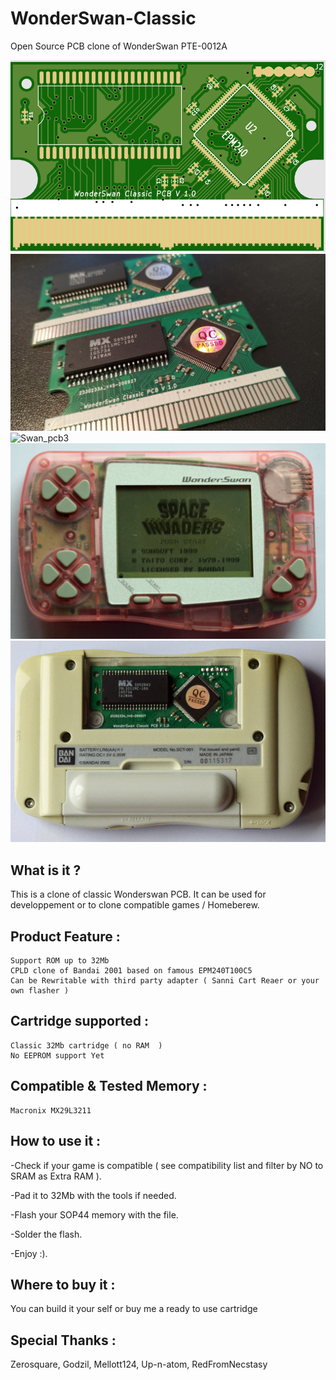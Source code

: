 # WonderSwan-Classic
Open Source PCB clone of WonderSwan PTE-0012A

![Swan_pcb1](https://github.com/X-death25/WonderSwan-Classic/blob/main/gfx/WS_Classic.PNG)
![Swan_pcb2](https://github.com/X-death25/WonderSwan-Classic/blob/main/gfx/WS_Classic_02.jpg)
![Swan_pcb3](https://github.com/X-death25/WonderSwan-Classic/blob/main/gfx/DSC_0121.png)
![Swan_pcb4](https://github.com/X-death25/WonderSwan-Classic/blob/main/gfx/Dsc_0118.jpg)
![Swan_pcb5](https://github.com/X-death25/WonderSwan-Classic/blob/main/gfx/DSC_0124.png)

What is it ?
-----

This is a clone of classic Wonderswan PCB.
It can be used for developpement or to clone compatible games / Homeberew.

Product Feature :
-----

    Support ROM up to 32Mb 
    CPLD clone of Bandai 2001 based on famous EPM240T100C5
    Can be Rewritable with third party adapter ( Sanni Cart Reaer or your own flasher )

Cartridge supported :
-----
    
    Classic 32Mb cartridge ( no RAM  )
    No EEPROM support Yet   
     
Compatible & Tested Memory :
-----
    Macronix MX29L3211 
      
How to use it :
-----
-Check if your game is compatible ( see compatibility list and filter by NO to SRAM as Extra RAM ). 

-Pad it to 32Mb with the tools if needed. 

-Flash your SOP44 memory with the file. 

-Solder the flash. 

-Enjoy :).

Where to buy it :
-----
You can build it your self or buy me a ready to use cartridge

Special Thanks :
-----

Zerosquare,
Godzil,
Mellott124,
Up-n-atom,
RedFromNecstasy


